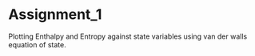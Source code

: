 # Assignment_1
Plotting Enthalpy and Entropy against state variables using van der walls equation of state.
